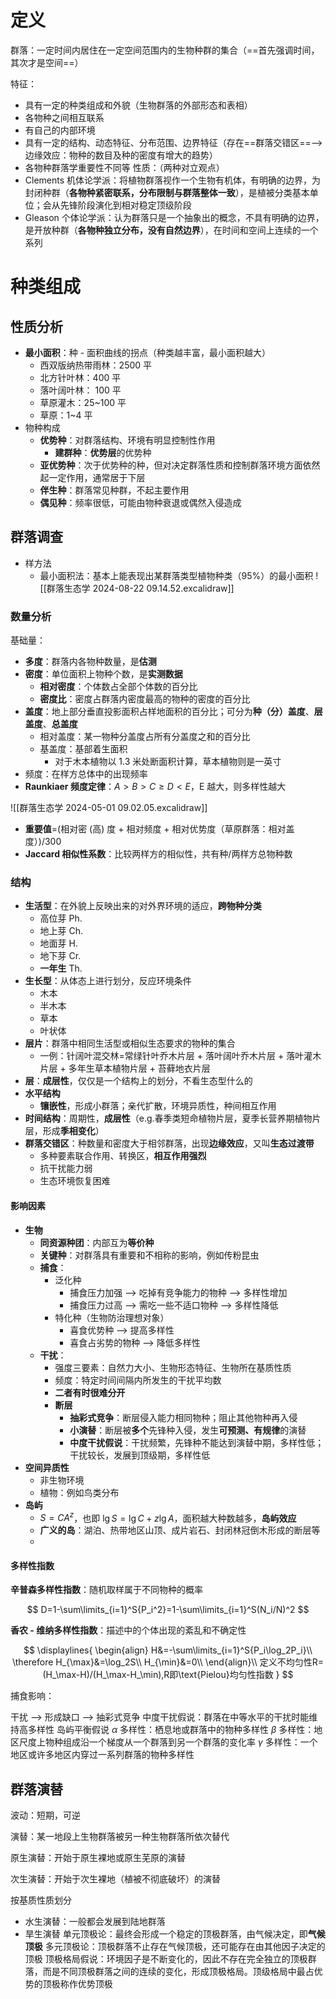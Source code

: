 # 定义

群落：一定时间内居住在一定空间范围内的生物种群的集合（==首先强调时间，其次才是空间==）

特征：

- 具有一定的种类组成和外貌（生物群落的外部形态和表相）
- 各物种之间相互联系
- 有自己的内部环境
- 具有一定的结构、动态特征、分布范围、边界特征（存在==群落交错区==--> 边缘效应：物种的数目及种的密度有增大的趋势）
- 各物种群落学重要性不同等
性质：（两种对立观点）
- Clements 机体论学派：将植物群落视作一个生物有机体，有明确的边界，为封闭种群（**各物种紧密联系，分布限制与群落整体一致**），是植被分类基本单位；会从先锋阶段演化到相对稳定顶级阶段
- Gleason 个体论学派：认为群落只是一个抽象出的概念，不具有明确的边界，是开放种群（**各物种独立分布，没有自然边界**），在时间和空间上连续的一个系列
# 种类组成
## 性质分析
- **最小面积**：种 - 面积曲线的拐点（种类越丰富，最小面积越大）
	- 西双版纳热带雨林：2500 平
	- 北方针叶林：400 平
	- 落叶阔叶林： 100 平
	- 草原灌木：25~100 平
	- 草原：1~4 平
- 物种构成
	- **优势种**：对群落结构、环境有明显控制性作用
		- **建群种**：**优势层**的优势种
	- **亚优势种**：次于优势种的种，但对决定群落性质和控制群落环境方面依然起一定作用，通常居于下层
	- **伴生种**：群落常见种群，不起主要作用
	- **偶见种**：频率很低，可能由物种衰退或偶然入侵造成
## 群落调查
- 样方法
	- 最小面积法：基本上能表现出某群落类型植物种类（95%）的最小面积 ![[群落生态学 2024-08-22 09.14.52.excalidraw]]
### 数量分析

基础量：

- **多度**：群落内各物种数量，是**估测**
- **密度**：单位面积上物种个数，是**实测数据**
	- **相对密度**：个体数占全部个体数的百分比
	- **密度比**：密度占群落内密度最高的物种的密度的百分比
- **盖度**：地上部分垂直投影面积占样地面积的百分比；可分为**种（分）盖度**、**层盖度**、**总盖度**
	- 相对盖度：某一物种分盖度占所有分盖度之和的百分比
	- 基盖度：基部着生面积
		- 对于木本植物以 1.3 米处断面积计算，草本植物则是一英寸
- 频度：在样方总体中的出现频率
- **Raunkiaer 频度定律**：$A>B>C\geq D<E$，E 越大，则多样性越大

![[群落生态学 2024-05-01 09.02.05.excalidraw]]

- **重要值**=(相对密 (高) 度 + 相对频度 + 相对优势度（草原群落：相对盖度）)/300
- **Jaccard 相似性系数**：比较两样方的相似性，共有种/两样方总物种数
### 结构
- **生活型**：在外貌上反映出来的对外界环境的适应，**跨物种分类**
	- 高位芽 Ph.
	- 地上芽 Ch.
	- 地面芽 H.
	- 地下芽 Cr.
	- **一年生** Th.
- **生长型**：从体态上进行划分，反应环境条件
	- 木本
	- 半木本
	- 草本
	- 叶状体
- **层片**：群落中相同生活型或相似生态要求的物种的集合
	- 一例：针阔叶混交林=常绿针叶乔木片层 + 落叶阔叶乔木片层 + 落叶灌木片层 + 多年生草本植物片层 + 苔藓地衣片层
- **层**：**成层性**，仅仅是一个结构上的划分，不看生态型什么的
- **水平结构**
	- **镶嵌性**，形成小群落；亲代扩散，环境异质性，种间相互作用
- **时间结构**：周期性，**成层性**（e.g.春季类短命植物片层，夏季长营养期植物片层，形成**季相变化**）
- **群落交错区**：种数量和密度大于相邻群落，出现**边缘效应**，又叫**生态过渡带**
	- 多种要素联合作用、转换区，**相互作用强烈**
	- 抗干扰能力弱
	- 生态环境恢复困难
#### 影响因素
- **生物**
	- **同资源种团**：内部互为**等价种**
	- **关键种**：对群落具有重要和不相称的影响，例如传粉昆虫
	- **捕食**：
		- 泛化种
			- 捕食压力加强 --> 吃掉有竞争能力的物种 --> 多样性增加
			- 捕食压力过高 --> 需吃一些不适口物种 --> 多样性降低
		- 特化种（生物防治理想对象）
			- 喜食优势种 --> 提高多样性
			- 喜食占劣势的物种 --> 降低多样性
	- **干扰**：
		- 强度三要素：自然力大小、生物形态特征、生物所在基质性质
		- 频度：特定时间间隔内所发生的干扰平均数
		- **二者有时很难分开**
		- **断层**
			- **抽彩式竞争**：断层侵入能力相同物种；阻止其他物种再入侵
			- **小演替**：断层被**多个**先锋种入侵，发生**可预测、有规律**的演替
			- **中度干扰假说**：干扰频繁，先锋种不能达到演替中期，多样性低；干扰较长，发展到顶级期，多样性低
- **空间异质性**
	- 非生物环境
	- 植物：例如鸟类分布
- **岛屿**
	- $S=CA^{z}$，也即 $\lg S=\lg C+z\lg A$，面积越大种数越多，**岛屿效应**
	- **广义的岛**：湖泊、热带地区山顶、成片岩石、封闭林冠倒木形成的断层等
	- 
#### 多样性指数

**辛普森多样性指数**：随机取样属于不同物种的概率

$$
D=1-\sum\limits_{i=1}^S{P_i^2}=1-\sum\limits_{i=1}^S(N_i/N)^2
$$

**香农 - 维纳多样性指数**：描述中的个体出现的紊乱和不确定性

$$
\displaylines{
\begin{align}
H&=-\sum\limits_{i=1}^S{P_i\log_2P_i}\\
\therefore
H_{\max}&=\log_2S\\
H_{\min}&=0\\
\end{align}\\
定义不均匀性R=(H_\max-H)/(H_\max-H_\min),R即\text{Pielou}均匀性指数
}
$$

捕食影响：


干扰 --> 形成缺口 --> 抽彩式竞争
中度干扰假说：群落在中等水平的干扰时能维持高多样性
岛屿平衡假说
	$\alpha$ 多样性：栖息地或群落中的物种多样性
	$\beta$ 多样性：地区尺度上物种组成沿一个梯度从一个群落到另一个群落的变化率
	$\gamma$ 多样性：一个地区或许多地区内穿过一系列群落的物种多样性
## 群落演替

波动：短期，可逆

演替：某一地段上生物群落被另一种生物群落所依次替代

原生演替：开始于原生裸地或原生芜原的演替

次生演替：开始于次生裸地（植被不彻底破坏）的演替

按基质性质划分

- 水生演替：一般都会发展到陆地群落
- 旱生演替
单元顶极论：最终会形成一个稳定的顶极群落，由气候决定，即**气候顶极**
多元顶极论：顶极群落不止存在气候顶极，还可能存在由其他因子决定的顶极
顶极格局假说：环境因子是不断变化的，因此不存在完全独立的顶极群落，而是不同顶极群落之间的连续的变化，形成顶极格局。顶级格局中最占优势的顶极称作优势顶极